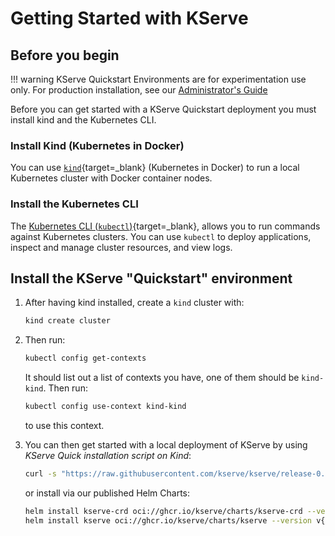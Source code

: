 # Getting Started with KServe
## Before you begin
!!! warning
    KServe Quickstart Environments are for experimentation use only. For production installation, see our [Administrator's Guide](../admin/serverless/serverless.md)

Before you can get started with a KServe Quickstart deployment you must install kind and the Kubernetes CLI.

### Install Kind (Kubernetes in Docker)

You can use [`kind`](https://kind.sigs.k8s.io/docs/user/quick-start){target=_blank} (Kubernetes in Docker) to run a local Kubernetes cluster with Docker container nodes.

### Install the Kubernetes CLI

The [Kubernetes CLI (`kubectl`)](https://kubernetes.io/docs/tasks/tools/install-kubectl){target=_blank}, allows you to run commands against Kubernetes clusters. You can use `kubectl` to deploy applications, inspect and manage cluster resources, and view logs.


## Install the KServe "Quickstart" environment
1. After having kind installed, create a `kind` cluster with:
    ```bash
    kind create cluster
    ```

2. Then run:

    ```bash
    kubectl config get-contexts
    ```

    It should list out a list of contexts you have, one of them should be `kind-kind`. Then run:

    ```bash
    kubectl config use-context kind-kind
    ```

    to use this context.

3. You can then get started with a local deployment of KServe by using _KServe Quick installation script on Kind_:

    ```bash
    curl -s "https://raw.githubusercontent.com/kserve/kserve/release-0.13/hack/quick_install.sh" | bash
    ```

    or install via our published Helm Charts:
   ```bash
   helm install kserve-crd oci://ghcr.io/kserve/charts/kserve-crd --version v{{  kserve_release_version }}
   helm install kserve oci://ghcr.io/kserve/charts/kserve --version v{{  kserve_release_version }}
   ```
